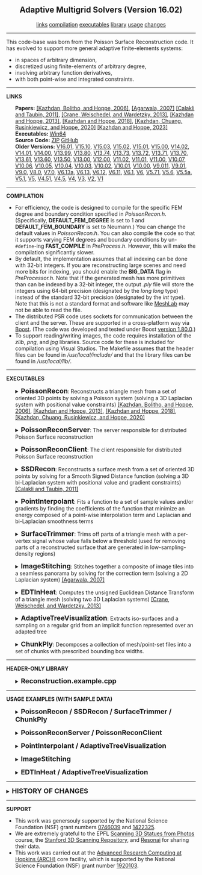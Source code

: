 <center><h2>Adaptive Multigrid Solvers (Version 16.02)</h2></center>
<center>
<a href="#LINKS">links</a>
<a href="#COMPILATION">compilation</a>
<a href="#EXECUTABLES">executables</a>
<a href="#LIBRARY">library</a>
<a href="#USAGE">usage</a>
<a href="#CHANGES">changes</a>
</center>
<hr>
This code-base was born from the Poisson Surface Reconstruction code. It has evolved to support more general adaptive finite-elements systems:
<UL>
<LI> in spaces of arbitrary dimension,
<LI> discretized using finite-elements of arbitrary degree,
<LI> involving arbitrary function derivatives,
<LI> with both point-wise and integrated constraints.
</UL>
<hr>
<a name="LINKS"><b>LINKS</b></a><br>
<ul>
<b>Papers:</b>
<a href="https://www.cs.jhu.edu/~misha/MyPapers/SGP06.pdf">[Kazhdan, Bolitho, and Hoppe, 2006]</a>,
<a href="https://www.agarwala.org/efficient_gdc/">[Agarwala, 2007]</A>
<a href="http://mesh.brown.edu/ssd/">[Calakli and Taubin, 2011]</a>,
<A HREF="https://www.cs.cmu.edu/~kmcrane/Projects/HeatMethod/">[Crane, Weischedel, and Wardetzky, 2013]</a>,
<a href="https://www.cs.jhu.edu/~misha/MyPapers/ToG13.pdf">[Kazhdan and Hoppe, 2013]</a>,
<a href="https://www.cs.jhu.edu/~misha/MyPapers/CGF18.pdf">[Kazhdan and Hoppe, 2018]</a>,
<a href="https://www.cs.jhu.edu/~misha/MyPapers/SGP20.pdf">[Kazhdan, Chuang, Rusinkiewicz, and Hoppe, 2020]</a>
<a href="https://www.cs.jhu.edu/~misha/MyPapers/CGF23.pdf">[Kazhdan and Hoppe, 2023]</a>
<br>
<b>Executables: </b>
<a href="https://www.cs.jhu.edu/~misha/Code/PoissonRecon/Version16.02/AdaptiveSolvers.x64.zip">Win64</a><br>
<b>Source Code:</b>
<a href="https://www.cs.jhu.edu/~misha/Code/PoissonRecon/Version16.02/AdaptiveSolvers.zip">ZIP</a> <a href="https://github.com/mkazhdan/PoissonRecon">GitHub</a><br>
<b>Older Versions:</b>
<a href="https://www.cs.jhu.edu/~misha/Code/PoissonRecon/Version16.01/">V16.01</a>,
<a href="https://www.cs.jhu.edu/~misha/Code/PoissonRecon/Version15.10/">V15.10</a>,
<a href="https://www.cs.jhu.edu/~misha/Code/PoissonRecon/Version15.03/">V15.03</a>,
<a href="https://www.cs.jhu.edu/~misha/Code/PoissonRecon/Version15.02/">V15.02</a>,
<a href="https://www.cs.jhu.edu/~misha/Code/PoissonRecon/Version15.01/">V15.01</a>,
<a href="https://www.cs.jhu.edu/~misha/Code/PoissonRecon/Version15.00/">V15.00</a>,
<a href="https://www.cs.jhu.edu/~misha/Code/PoissonRecon/Version14.02/">V14.02</a>,
<a href="https://www.cs.jhu.edu/~misha/Code/PoissonRecon/Version14.01/">V14.01</a>,
<a href="https://www.cs.jhu.edu/~misha/Code/PoissonRecon/Version14.00/">V14.00</a>,
<a href="https://www.cs.jhu.edu/~misha/Code/PoissonRecon/Version13.99/">V13.99</a>,
<a href="https://www.cs.jhu.edu/~misha/Code/PoissonRecon/Version13.80/">V13.80</a>,
<a href="https://www.cs.jhu.edu/~misha/Code/PoissonRecon/Version13.74/">V13.74</a>,
<a href="https://www.cs.jhu.edu/~misha/Code/PoissonRecon/Version13.73/">V13.73</a>,
<a href="https://www.cs.jhu.edu/~misha/Code/PoissonRecon/Version13.72/">V13.72</a>,
<a href="https://www.cs.jhu.edu/~misha/Code/PoissonRecon/Version13.71/">V13.71</a>,
<a href="https://www.cs.jhu.edu/~misha/Code/PoissonRecon/Version13.70/">V13.70</a>,
<a href="https://www.cs.jhu.edu/~misha/Code/PoissonRecon/Version13.61/">V13.61</a>,
<a href="https://www.cs.jhu.edu/~misha/Code/PoissonRecon/Version13.60/">V13.60</a>,
<a href="https://www.cs.jhu.edu/~misha/Code/PoissonRecon/Version13.50/">V13.50</a>,
<a href="https://www.cs.jhu.edu/~misha/Code/PoissonRecon/Version13.00/">V13.00</a>,
<a href="https://www.cs.jhu.edu/~misha/Code/PoissonRecon/Version12.00/">V12.00</a>,
<a href="https://www.cs.jhu.edu/~misha/Code/PoissonRecon/Version11.02/">V11.02</a>,
<a href="https://www.cs.jhu.edu/~misha/Code/PoissonRecon/Version11.01/">V11.01</a>,
<a href="https://www.cs.jhu.edu/~misha/Code/PoissonRecon/Version11.00/">V11.00</a>,
<a href="https://www.cs.jhu.edu/~misha/Code/PoissonRecon/Version10.07/">V10.07</a>,
<a href="https://www.cs.jhu.edu/~misha/Code/PoissonRecon/Version10.06/">V10.06</a>,
<a href="https://www.cs.jhu.edu/~misha/Code/PoissonRecon/Version10.05/">V10.05</a>,
<a href="https://www.cs.jhu.edu/~misha/Code/PoissonRecon/Version10.04/">V10.04</a>,
<a href="https://www.cs.jhu.edu/~misha/Code/PoissonRecon/Version10.03/">V10.03</a>,
<a href="https://www.cs.jhu.edu/~misha/Code/PoissonRecon/Version10.02/">V10.02</a>,
<a href="https://www.cs.jhu.edu/~misha/Code/PoissonRecon/Version10.01/">V10.01</a>,
<a href="https://www.cs.jhu.edu/~misha/Code/PoissonRecon/Version10.00/">V10.00</a>,
<a href="https://www.cs.jhu.edu/~misha/Code/PoissonRecon/Version9.011/">V9.011</a>,
<a href="https://www.cs.jhu.edu/~misha/Code/PoissonRecon/Version9.01/">V9.01</a>,
<a href="https://www.cs.jhu.edu/~misha/Code/PoissonRecon/Version9.0/">V9.0</a>,
<a href="https://www.cs.jhu.edu/~misha/Code/PoissonRecon/Version8.0/">V8.0</a>,
<a href="https://www.cs.jhu.edu/~misha/Code/PoissonRecon/Version7.0/">V7.0</a>,
<a href="https://www.cs.jhu.edu/~misha/Code/PoissonRecon/Version6.13a/">V6.13a</a>,
<a href="https://www.cs.jhu.edu/~misha/Code/PoissonRecon/Version6.13/">V6.13</a>,
<a href="https://www.cs.jhu.edu/~misha/Code/PoissonRecon/Version6.12/">V6.12</a>,
<a href="https://www.cs.jhu.edu/~misha/Code/PoissonRecon/Version6.11/">V6.11</a>,
<a href="https://www.cs.jhu.edu/~misha/Code/PoissonRecon/Version6.1/">V6.1</a>,
<a href="https://www.cs.jhu.edu/~misha/Code/PoissonRecon/Version6/">V6</a>,
<a href="https://www.cs.jhu.edu/~misha/Code/PoissonRecon/Version5.71/">V5.71</a>,
<a href="https://www.cs.jhu.edu/~misha/Code/PoissonRecon/Version5.6/">V5.6</a>,
<a href="https://www.cs.jhu.edu/~misha/Code/PoissonRecon/Version5.5a/">V5.5a</a>,
<a href="https://www.cs.jhu.edu/~misha/Code/PoissonRecon/Version5.1/">V5.1</a>,
<a href="https://www.cs.jhu.edu/~misha/Code/PoissonRecon/Version5/">V5</a>,
<a href="https://www.cs.jhu.edu/~misha/Code/PoissonRecon/Version4.51/">V4.51</a>,
<a href="https://www.cs.jhu.edu/~misha/Code/PoissonRecon/Version4.5/">V4.5</a>,
<a href="https://www.cs.jhu.edu/~misha/Code/PoissonRecon/Version4/">V4</a>,
<a href="https://www.cs.jhu.edu/~misha/Code/PoissonRecon/Version3/">V3</a>,
<a href="https://www.cs.jhu.edu/~misha/Code/PoissonRecon/Version2/">V2</a>,
<a href="https://www.cs.jhu.edu/~misha/Code/PoissonRecon/Version1/">V1</a>
</ul>

<hr>
<a name="COMPILATION"><b>COMPILATION</b></a><br>
<ul>
<LI> For efficiency, the code is designed to compile for the specific FEM degree and boundary condition specified in <I>PoissonRecon.h</I>. (Specifically, <B>DEFAULT_FEM_DEGREE</B> is set to 1 and <B>DEFAULT_FEM_BOUNDARY</B> is set to Neumann.) You can change the default values in <I>PoissonRecon.h</I>. You can also compile the code so that it supports varying FEM degrees and boundary conditions by un-<CODE>#define</CODE>-ing <B>FAST_COMPILE</B> in <I>PreProcess.h</I>. However, this will make the compilation significantly slower.
<LI> By default, the implementation assumes that all indexing can be done with 32-bit integers. If you are reconstructing large scenes and need more bits for indexing, you should enable the <B>BIG_DATA</B> flag in <I>PreProcessor.h</I>. Note that if the generated mesh has more primitives than can be indexed by a 32-bit integer, the output <i>.ply</i> file will store the integers using 64-bit precision (designated by the <i>long long</i> type) instead of the standard 32-bit precision (designated by the <i>int</i> type). Note that this is not a standard format and software like <A HREF="https://www.meshlab.net/">MeshLab</A> may not be able to read the file.
<LI> The distributed PSR code uses sockets for communication between the client and the server. These are supported in a cross-platform way via <A HREF="https://www.boost.org">Boost</A>. (The code was developed and tested under Boost <A HREF="https://www.boost.org/users/history/version_1_80_0.html">version 1.80.0</A>.)<br>
<LI> To support reading/writing images, the code requires installation of the <i>zlib</i>, <i>png</i>, and <i>jpg</i> libraries. Source code for these is included for compilation using Visual Studios. The Makefile assumes that the header files can be found in <i>/usr/local/include/</i> and that the library files can be found in <i>/usr/local/lib/</i>.
</UL>
</ul>
<hr>
<a name="EXECUTABLES"><b>EXECUTABLES</b></a><br>


<ul>
<dl>
<DETAILS>
<SUMMARY>
<font size="+1"><b>PoissonRecon</b></font>:
Reconstructs a triangle mesh from a set of oriented 3D points by solving a Poisson system (solving a 3D Laplacian system with positional value constraints) <a href="https://www.cs.jhu.edu/~misha/MyPapers/SGP06.pdf">[Kazhdan, Bolitho, and Hoppe, 2006]</a>,
<a href="https://www.cs.jhu.edu/~misha/MyPapers/ToG13.pdf">[Kazhdan and Hoppe, 2013]</a>,
<a href="https://www.cs.jhu.edu/~misha/MyPapers/CGF18.pdf">[Kazhdan and Hoppe, 2018]</a>,
<a href="https://www.cs.jhu.edu/~misha/MyPapers/SGP20.pdf">[Kazhdan, Chuang, Rusinkiewicz, and Hoppe, 2020]</a>
</SUMMARY>
<dt><b>--in</b> &lt;<i>input points</i>&gt;
</dt><dd> This string is the name of the file from which the point set will be read.<br>
If the file extension is <i>.ply</i>, the file should be in
<a href="https://www.cc.gatech.edu/projects/large_models/ply.html">PLY</a> format, giving the list of oriented
vertices with the x-, y-, and z-coordinates of the positions encoded by the properties <i>x</i>, <i>y</i>, and
<i>z</i> and the x-, y-, and z-coordinates of the normals encoded by the properties <i>nx</i>, <i>ny</i>, and
<i>nz</i> .<br>
If the file extension is <i>.bnpts</i>, the file should be a binary file, consisting of blocks of 6 32-bit
floats: x-, y-, and z-coordinates of the point's position, followed by the x-, y-, and z-coordinates
of the point's normal. (No information about the number of oriented point samples should be specified.)<br>
Otherwise, the file should be an ascii file with groups of 6,
white space delimited, numbers: x-, y-, and z-coordinates of the point's position, followed
by the x-, y- and z-coordinates of the point's normal. (No information about the number of oriented point samples should be specified.)<br> 
</dd>

<dt>[<b>--envelope</b> &lt;<i>constraint envelope</i>&gt;]
</dt><dd> This string is the name of the file from which the constraint envelope will be read.<br>
The file should be a water-tight triangle mesh in
<a href="https://www.cc.gatech.edu/projects/large_models/ply.html">PLY</a> format, oriented so that the normals are pointing
in the direction that should be outside of the reconstructed surface.<br>

</dd><dt>[<b>--out</b> &lt;<i>output triangle mesh</i>&gt;]
</dt><dd> This string is the name of the file to which the triangle mesh will be written. 
The file is written in <a href="https://www.cc.gatech.edu/projects/large_models/ply.html">PLY</a> format.

</dd><dt>[<b>--tree</b> &lt;<i>output octree and coefficients</i>&gt;]
</dt><dd> This string is the name of the file to which the the octree and solution coefficients are to be written.

</dd><dt>[<b>--grid</b> &lt;<i>output grid</i>&gt;]
</dt><dd> This string is the name of the file to which the sampled implicit function will be written.
The file is written out in binary, with the first 4 bytes corresponding to the (integer) sampling resolution, 2^<i>d</i>,
and the next 4 x 2^<i>d</i> x 2^<i>d</i> x ... bytes corresponding to the (single precision) floating point values
of the implicit function.

</dd><dt>[<b>--degree</b> &lt;<i>B-spline degree</i>&gt;]
</dt><dd> This integer specifies the degree of the B-spline that is to be used to define the finite elements system.
Larger degrees support higher order approximations, but come at the cost of denser system matrices (incurring a cost in both space and time).<br>
The default value for this parameter is 1.

</dd><dt>[<b>--bType</b> &lt;<i>boundary type</i>&gt;]
</dt><dd> This integer specifies the boundary type for the finite elements. Valid values are:
<ul>
<li> <b>1</b>: Free boundary constraints
</li><li> <b>2</b>: Dirichlet boundary constraints
</li><li> <b>3</b>: Neumann boundary constraints
</li></ul>
The default value for this parameter is 3 (Neumann).

</dd><dt>[<b>--depth</b> &lt;<i>reconstruction depth</i>&gt;]
</dt><dd> This integer is the maximum depth of the tree that will be used for surface reconstruction.
Running at depth <i>d</i> corresponds to solving on a grid whose resolution is no larger than
2^<i>d</i> x 2^<i>d</i> x ... Note that since the reconstructor adapts the octree to the
sampling density, the specified reconstruction depth is only an upper bound.<br>
The default value for this parameter is 8.

</dd><dt>[<b>--width</b> &lt;<i>finest cell width</i>&gt;]
</dt><dd> This floating point value specifies the target width of the finest level octree cells.<br>
This parameter is ignored if the <B>--depth</B> is also specified.

</dd><dt>[<b>--scale</b> &lt;<i>scale factor</i>&gt;]
</dt><dd> This floating point value specifies the ratio between the diameter of the cube used for reconstruction
and the diameter of the samples' bounding cube.<br>
The default value is 1.1.

</dd><dt>[<b>--samplesPerNode</b> &lt;<i>minimum number of samples</i>&gt;]
</dt><dd> This floating point value specifies the minimum number of sample points that should fall within an
octree node as the octree construction is adapted to sampling density. For noise-free samples, small values
in the range [1.0 - 5.0] can be used. For more noisy samples, larger values in the range [15.0 - 20.0] may
be needed to provide a smoother, noise-reduced, reconstruction.<br>
The default value is 1.5.

</dd><dt>[<b>--pointWeight</b> &lt;<i>interpolation weight</i>&gt;]
</dt><dd> This floating point value specifies the importance that interpolation of the point samples
is given in the formulation of the screened Poisson equation.<br>
The results of the original (unscreened) Poisson Reconstruction can be obtained by setting this value to 0.<br>
The default value for this parameter is twice the B-spline degree.

</dd><dt>[<b>--iters</b> &lt;<i>Gauss-Seidel iterations per level</i>&gt;]
</dt><dd> This integer value specifies the number of Gauss-Seidel relaxations to be performed at each level of the octree hierarchy.<br>
The default value for this parameter is 8.

</dd><dt>[<b>--density</b>]
</dt><dd> Enabling this flag tells the reconstructor to output the estimated depth values of the iso-surface vertices.

</dd><dt>[<b>--normals</b>]
</dt><dd> Enabling this flag tells the reconstructor to output vertex normals, computed from the gradients of the implicit function.

</dd><dt>[<b>--colors</b>]
</dt><dd> If the input points are in ASCII/binary format and contain color values, this flag lets the reconstruction code know that (1) each sample is represented by nine floating point values instead of the expected six, and that (2) color values should be output with the vertices of the reconstructed surface. (For input samples in the .ply format, the presence of color information, as well as any other additional per-sample data, is automatically determined from the file header.)

</dd><dt>[<b>--data</b> &lt;<i>pull factor</i>&gt;]
</dt><dd> If the input points have additional data (e.g. color) that is to be sampled at the output vertices, this floating point value specifies the relative importance
of finer data over lower data in performing the extrapolation.<BR>
The default value for this parameter is 32.

</dd><dt>[<b>--confidence</b> &lt;<i>normal confidence exponent</i>&gt;]
</dt><dd> This floating point value specifies the exponent to be applied to a point's confidence to adjust its weight. (A point's confidence is defined by the magnitude of its normal.)<BR>
The default value for this parameter is 0.

</dd><dt>[<b>--confidenceBias</b> &lt;<i>normal confidence bias exponent</i>&gt;]
</dt><dd> This floating point value specifies the exponent to be applied to a point's confidence to bias the resolution at which the sample contributes to the linear system. (Points with lower confidence are biased to contribute at coarser resolutions.)<BR>
The default value for this parameter is 0.

</dd><dt>[<b>--primalGrid</b>]
</dt><dd> Enabling this flag when outputing to a grid file has the reconstructor sample the implicit function at the corners of the grid, rather than the centers of the cells.

</dd><dt>[<b>--linearFit</b>]
</dt><dd> Enabling this flag has the reconstructor use linear interpolation to estimate the positions of iso-vertices.

</dd><dt>[<b>--polygonMesh</b>]
</dt><dd> Enabling this flag tells the reconstructor to output a polygon mesh (rather than triangulating the results of Marching Cubes).

</dd><dt>[<b>--tempDir</b> &lt;<i>temporary output directory</i>&gt;]
</dt><dd> This string is the name of the directory to which temporary files will be written.

</dd><dt>[<b>--threads</b> &lt;<i>number of processing threads</i>&gt;]
</dt><dd> This integer specifies the number of threads across which the algorithm should be parallelized.<br>
The default value for this parameter is equal to the numer of (virtual) processors on the executing  machine.

</dd><dt>[<b>--maxMemory</b> &lt;<i>maximum memory usage (in GB)</i>&gt;]
</dt><dd> If positive, this integer value specifies the peak memory utilization for running the reconstruction code (forcing the execution to terminate if the limit is exceeded).

</dd><dt>[<b>--performance</b>]
</dt><dd> Enabling this flag provides running time and peak memory usage at the end of the execution.

</dd><dt>[<b>--verbose</b>]
</dt><dd> Enabling this flag provides a more verbose description of the running times and memory usages of individual components of the surface reconstructor.

</dd>
</DETAILS>
</dl>
</ul>



<ul>
<dl>
<DETAILS>
<SUMMARY>
<font size="+1"><b>PoissonReconServer</b></font>:
The server responsible for distributed Poisson Surface reconstruction
<!--
<a href="https://www.cs.jhu.edu/~misha/MyPapers/SGP06.pdf">[Kazhdan, Bolitho, and Hoppe, 2006]</a>,
<a href="https://www.cs.jhu.edu/~misha/MyPapers/ToG13.pdf">[Kazhdan and Hoppe, 2013]</a>,
<a href="https://www.cs.jhu.edu/~misha/MyPapers/CGF18.pdf">[Kazhdan and Hoppe, 2018]</a>,
<a href="https://www.cs.jhu.edu/~misha/MyPapers/SGP20.pdf">[Kazhdan, Chuang, Rusinkiewicz, and Hoppe, 2020]</a>
-->
</SUMMARY>
<dt><b>--in</b> &lt;<i>input points</i>&gt;</dt>
<dd> This string is the name of the file from which the point set will be read.<br>
The file is assumed to be in <B>binary</B> <a href="https://www.cc.gatech.edu/projects/large_models/ply.html">PLY</a> format, giving the list of oriented
vertices with the x-, y-, and z-coordinates of the positions encoded by the properties <i>x</i>, <i>y</i>, and
<i>z</i> and the x-, y-, and z-coordinates of the normals encoded by the properties <i>nx</i>, <i>ny</i>, and
<i>nz</i>. (If additional properties, e.g. color, are provided per sample, these will be interpolated in the reconstruction.)<br>
</dd>

<dt><b>--tempDir</b> &lt;<i>networked temporary output directory</i>&gt;</dt>
<dd> This string is the name of the directory to which temporary files will be written.<br>
The specified (networked) path is assumed to accessible to the server and all clients.
</dd>

<dt><b>--out</b> &lt;<i>output polygon mesh</i>&gt;</dt>
<dd> This string is the name of the file to which the polygon mesh will be written.<BR>
The file is written in <a href="https://www.cc.gatech.edu/projects/large_models/ply.html">PLY</a> format.
</dd>

<dt><b>--count</b> &lt;<i>client count</i>&gt;</dt>
<dd> This integer values specifies the number of clients that will be connecting to the server to peform the partitioning.
</dd>

<dt>[<b>--port</b> &lt;<i>listening port</i>&gt;]</dt>
<dd> This optional integer specifies the port at which the server should listen for client requests.<BR>
If no port is specified, the server will ask the system to provide one.<BR>
Regardless of verbosity value, the server will print out the address and port to the command line.
</dd>

<dt>[<b>--depth</b> &lt;<i>reconstruction depth</i>&gt;=8]
</dt><dd> This integer is the maximum depth of the tree that will be used for surface reconstruction.
Running at depth <i>d</i> corresponds to solving on a grid whose resolution is no larger than
2^<i>d</i> x 2^<i>d</i> x ... Note that since the reconstructor adapts the octree to the
sampling density, the specified reconstruction depth is only an upper bound.<br>
</dd>

<dt>[<b>--pDepth</b> &lt;<i>partition/server depth</i>&gt;=5]
</dt><dd> This integer is the depth of the tree at which the server performs the reconstruction and is also the depth at which the partitioning of the points happens. Running at a partition/server depth <i>d</i> corresponds to having the server solve over a grid whose resolution is 2^<i>d</i> x 2^<i>d</i> x ... and partitions the point set into 2^<i>d</i> slabs.<BR>
</dd>

<dt>[<b>--width</b> &lt;<i>finest cell width</i>&gt;]
</dt><dd> This floating point value specifies the target width of the finest level octree cells.<br>
This parameter is ignored if the <B>--depth</B> flag is also specified.
</dd>

<dt>[<b>--degree</b> &lt;<i>B-spline degree</i>&gt;=1]
</dt><dd> This integer specifies the degree of the B-spline that is to be used to define the finite elements system.
Larger degrees support higher order approximations, but come at the cost of denser system matrices (incurring a cost in both space and time).<br>
This option is only available if the code is compiled without the <B>FAST_COMPILE</B> flag <code>#define</code>-ed.
</dd>

<dt>[<b>--bType</b> &lt;<i>boundary type</i>&gt;=3]
</dt><dd> This integer specifies the boundary type for the finite elements. Valid values are:
<ul>
<li> <b>1</b>: Free boundary constraints
</li><li> <b>2</b>: Dirichlet boundary constraints
</li><li> <b>3</b>: Neumann boundary constraints
</li></ul>
This option is only available if the code is compiled without the <B>FAST_COMPILE</B> flag <code>#define</code>-ed.
</dd>

<dt>[<b>--scale</b> &lt;<i>scale factor</i>&gt;=1.1]
</dt><dd> This floating point value specifies the ratio between the diameter of the cube used for reconstruction
and the diameter of the samples' bounding cube.<br>
</dd>

<dt>[<b>--samplesPerNode</b> &lt;<i>minimum number of samples</i>&gt;=1.5]
</dt><dd> This floating point value specifies the minimum number of sample points that should fall within an
octree node as the octree construction is adapted to sampling density. For noise-free samples, small values
in the range [1.0 - 5.0] can be used. For more noisy samples, larger values in the range [15.0 - 20.0] may
be needed to provide a smoother, noise-reduced, reconstruction.<br>
</dd>

<dt>[<b>--pointWeight</b> &lt;<i>interpolation weight</i>&gt;=2*&lt;<i>B-spline degree</i>&gt;]
</dt><dd> This floating point value specifies the importance that interpolation of the point samples
is given in the formulation of the screened Poisson equation.<br>
The results of the original (unscreened) Poisson Reconstruction can be obtained by setting this value to 0.<br>
</dd>

<dt>[<b>--iters</b> &lt;<i>Gauss-Seidel iterations per level</i>&gt;=8]
</dt><dd> This integer value specifies the number of Gauss-Seidel relaxations to be performed at each level of the octree hierarchy.<br>
</dd>

<dt>[<b>--density</b>]
</dt><dd> Enabling this flag tells the reconstructor to output the estimated depth values of the iso-surface vertices.
</dd>

<dt>[<b>--data</b> &lt;<i>pull factor</i>&gt;=32]
</dt><dd> If the input points have additional data (e.g. color) that is to be sampled at the output vertices, this floating point value specifies the relative importance
of finer data over lower data in performing the extrapolation.<BR>
</dd>

<dt>[<b>--confidence</b> &lt;<i>normal confidence exponent</i>&gt;=0]
</dt><dd> This floating point value specifies the exponent to be applied to a point's confidence to adjust its weight. (A point's confidence is defined by the magnitude of its normal.)<BR>
</dd>

<dt>[<b>--confidenceBias</b> &lt;<i>normal confidence bias exponent</i>&gt;=0]
</dt><dd> This floating point value specifies the exponent to be applied to a point's confidence to bias the resolution at which the sample contributes to the linear system. (Points with lower confidence are biased to contribute at coarser resolutions.)<BR>
</dd>

<dt>[<b>--verbose</b> &lt;<i>verbosity</i>&gt;=0]
</dt><dd> This integer value specifies the level of verbosity of output provided by the client and server, with "0" corresponding to no output and "4" giving the most.<BR>
</dd>

<dt>[<b>--linearFit</b>]
</dt><dd> Enabling this flag has the reconstructor use linear interpolation to estimate the positions of iso-vertices.
</dd>

<dt>[<b>--threads</b> &lt;<i>number of processing threads</i>&gt;={number of (virtual) processors on the executing machine}]
</dt><dd> This integer specifies the number of threads across which the algorithm should be parallelized.
</dd>

<dt>[<b>--maxMemory</b> &lt;<i>maximum memory usage (in GB)</i>&gt;]
</dt><dd> If positive, this integer value specifies the peak memory utilization for running the reconstruction code (forcing the execution to terminate if the limit is exceeded).<BR>
The default value for this parameter is 0.
</dd>

</dd><dt>[<b>--performance</b>]
</dt><dd> Enabling this flag provides running time and peak memory usage at the end of the execution.
</dd>

</dd><dt>[<b>--noFuse</b>]
</dt><dd> Enabling this flag keeps the server from fusing shared vertices across slabs. (The reconstructions from the different clients will still be merged into a single .ply file.)
</dd>

</DETAILS>
</dl>
</ul>

<ul>
<dl>
<DETAILS>
<SUMMARY>
<font size="+1"><b>PoissonReconClient</b></font>:
The client responsible for distributed Poisson Surface reconstruction
<!--
<a href="https://www.cs.jhu.edu/~misha/MyPapers/SGP06.pdf">[Kazhdan, Bolitho, and Hoppe, 2006]</a>,
<a href="https://www.cs.jhu.edu/~misha/MyPapers/ToG13.pdf">[Kazhdan and Hoppe, 2013]</a>,
<a href="https://www.cs.jhu.edu/~misha/MyPapers/CGF18.pdf">[Kazhdan and Hoppe, 2018]</a>,
<a href="https://www.cs.jhu.edu/~misha/MyPapers/SGP20.pdf">[Kazhdan, Chuang, Rusinkiewicz, and Hoppe, 2020]</a>
-->
</SUMMARY>
<dt><b>--port</b> &lt;<i>server port</i>&gt;</dt>
<dd> This integer specifies the port at which to connect to the server.
</dd>

<dt>[<b>--address</b> &lt;<i>server address</i>&gt;="127.0.0.1"]</dt>
<dd> This optional string specifies the IPv4 address of the server.<br>
</dd>

<dt>[<b>--multi</b> &lt;<i>sub-client multiplicity</i>&gt;=1]</dt>
<dd> This optional integer specifies the number of sub-clients the client should be running serially.
</dd>

<dt>[<b>--threads</b> &lt;<i>number of processing threads</i>&gt;={number of (virtual) processors on the executing machine}]
</dt><dd> This integer specifies the number of threads across which the algorithm should be parallelized.<br>
The default value for this parameter is equal to the numer of (virtual) processors on the executing  machine.
</dd>

<dt>[<b>--maxMemory</b> &lt;<i>maximum memory usage (in GB)</i>&gt;=0]
</dt><dd> If positive, this integer value specifies the peak memory utilization for running the reconstruction code (forcing the execution to terminate if the limit is exceeded).
</dd>

</dd><dt>[<b>--pause</b>]
</dt><dd> Enabling this flag has the client wait for the user to enter [ENTER] before closing the process. (Useful if the client is opened in a temporary window, you are running the client with verbose output, and want to see the output.)
</dd>

</DETAILS>
</dl>
</ul>




<ul>
<dl>
<DETAILS>
<SUMMARY>
<font size="+1"><b>SSDRecon</b></font>:
Reconstructs a surface mesh from a set of oriented 3D points by solving for a Smooth Signed Distance function (solving a 3D bi-Laplacian system with positional value and gradient constraints) <a href="http://mesh.brown.edu/ssd/">[Calakli and Taubin, 2011]</a>
</SUMMARY>
<dt><b>--in</b> &lt;<i>input points</i>&gt;
</dt><dd> This string is the name of the file from which the point set will be read.<br>
If the file extension is <i>.ply</i>, the file should be in
<a href="https://www.cc.gatech.edu/projects/large_models/ply.html">PLY</a> format, giving the list of oriented
vertices with the x-, y-, and z-coordinates of the positions encoded by the properties <i>x</i>, <i>y</i>, and
<i>z</i> and the x-, y-, and z-coordinates of the normals encoded by the properties <i>nx</i>, <i>ny</i>, and
<i>nz</i> .<br>
If the file extension is <i>.bnpts</i>, the file should be a binary file, consisting of blocks of 6 32-bit
floats: x-, y-, and z-coordinates of the point's position, followed by the x-, y-, and z-coordinates
of the point's normal. (No information about the number of oriented point samples should be specified.)<br>
Otherwise, the file should be an ascii file with groups of 6,
white space delimited, numbers: x-, y-, and z-coordinates of the point's position, followed
by the x-, y- and z-coordinates of the point's normal. (No information about the number of oriented point samples should be specified.)<br> 

</dd><dt>[<b>--out</b> &lt;<i>output triangle mesh</i>&gt;]
</dt><dd> This string is the name of the file to which the triangle mesh will be written. 
The file is written in <a href="https://www.cc.gatech.edu/projects/large_models/ply.html">PLY</a> format.

</dd><dt>[<b>--tree</b> &lt;<i>output octree and coefficients</i>&gt;]
</dt><dd> This string is the name of the file to which the the octree and solution coefficients are to be written.

</dd><dt>[<b>--grid</b> &lt;<i>output grid</i>&gt;]
</dt><dd> This string is the name of the file to which the sampled implicit function will be written.
The file is wrtten out in binary, with the first 4 bytes corresponding to the (integer) sampling resolution, 2^<i>d</i>,
and the next 4 x 2^<i>d</i> x 2^<i>d</i> x ... bytes corresponding to the (single precision) floating point values
of the implicit function.

</dd><dt>[<b>--degree</b> &lt;<i>B-spline degree</i>&gt;]
</dt><dd> This integer specifies the degree of the B-spline that is to be used to define the finite elements system.
Larger degrees support higher order approximations, but come at the cost of denser system matrices (incurring a cost in both space and time).<br>
The default value for this parameter is 2.

</dd><dt>[<b>--depth</b> &lt;<i>reconstruction depth</i>&gt;]
</dt><dd> This integer is the maximum depth of the tree that will be used for surface reconstruction.
Running at depth <i>d</i> corresponds to solving on a grid whose resolution is no larger than
2^<i>d</i> x 2^<i>d</i> x ... Note that since the reconstructor adapts the octree to the
sampling density, the specified reconstruction depth is only an upper bound.<br>
The default value for this parameter is 8.

</dd><dt>[<b>--width</b> &lt;<i>finest cell width</i>&gt;]
</dt><dd> This floating point value specifies the target width of the finest level octree cells.<br>
This parameter is ignored if the <B>--depth</B> flag is also specified.

</dd><dt>[<b>--scale</b> &lt;<i>scale factor</i>&gt;]
</dt><dd> This floating point value specifies the ratio between the diameter of the cube used for reconstruction
and the diameter of the samples' bounding cube.<br>
The default value is 1.1.

</dd><dt>[<b>--samplesPerNode</b> &lt;<i>minimum number of samples</i>&gt;]
</dt><dd> This floating point value specifies the minimum number of sample points that should fall within an
octree node as the octree construction is adapted to sampling density. For noise-free samples, small values
in the range [1.0 - 5.0] can be used. For more noisy samples, larger values in the range [15.0 - 20.0] may
be needed to provide a smoother, noise-reduced, reconstruction.<br>
The default value is 1.0.

</dd><dt>[<b>--valueWeight</b> &lt;<i>zero-crossing interpolation weight</i>&gt;]
</dt><dd> This floating point value specifies the importance that interpolation of the point samples
is given in the formulation of the screened Smoothed Signed Distance Reconstruction.<br>
The default value for this parameter is 1.

</dd><dt>[<b>--gradientWeight</b> &lt;<i>normal interpolation weight</i>&gt;]
</dt><dd> This floating point value specifies the importance that interpolation of the points' normals
is given in the formulation of the screened Smoothed Signed Distance Reconstruction.<br>
The default value for this parameter is 1.

</dd><dt>[<b>--biLapWeight</b> &lt;<i>bi-Laplacian weight weight</i>&gt;]
</dt><dd> This floating point value specifies the importance that the bi-Laplacian regularization
is given in the formulation of the screened Smoothed Signed Distance Reconstruction.<br>
The default value for this parameter is 1.

</dd><dt>[<b>--iters</b> &lt;<i>GS iters</i>&gt;]
</dt><dd> This integer value specifies the number of Gauss-Seidel relaxations to be performed at each level of the hiearchy.<br>
The default value for this parameter is 8.

</dd><dt>[<b>--density</b>]
</dt><dd> Enabling this flag tells the reconstructor to output the estimated depth values of the iso-surface vertices.

</dd><dt>[<b>--normals</b>]
</dt><dd> Enabling this flag tells the reconstructor to output vertex normals, computed from the gradients of the implicit function.

</dd><dt>[<b>--colors</b>]
</dt><dd> If the input points are in ASCII/binary format and contain color values, this flag lets the reconstruction code know that (1) each sample is represented by nine floating point values instead of the expected six, and that (2) color values should be output with the vertices of the reconstructed surface. (For input samples in the .ply format, the presence of color information, as well as any other additional per-sample data, is automatically determined from the file header.)

</dd><dt>[<b>--data</b> &lt;<i>pull factor</i>&gt;]
</dt><dd> If the input points have additional data (e.g. color) that is to be sampled at the output vertices, this floating point value specifies the relative importance
of finer data over lower data in performing the extrapolation.<BR>
The default value for this parameter is 32.

</dd><dt>[<b>--confidence</b> &lt;<i>normal confidence exponent</i>&gt;]
</dt><dd> This floating point value specifies the exponent to be applied to a point's confidence to adjust its weight. (A point's confidence is defined by the magnitude of its normal.)<BR>
The default value for this parameter is 0.

</dd><dt>[<b>--confidenceBias</b> &lt;<i>normal confidence bias exponent</i>&gt;]
</dt><dd> This floating point value specifies the exponent to be applied to a point's confidence to bias the resolution at which the sample contributes to the linear system. (Points with lower confidence are biased to contribute at coarser resolutions.)<BR>
The default value for this parameter is 0.

</dd><dt>[<b>--primalGrid</b>]
</dt><dd> Enabling this flag when outputing to a grid file has the reconstructor sample the implicit function at the corners of the grid, rather than the centers of the cells.

</dd><dt>[<b>--nonLinearFit</b>]
</dt><dd> Enabling this flag has the reconstructor use quadratic interpolation to estimate the positions of iso-vertices.

</dd><dt>[<b>--polygonMesh</b>]
</dt><dd> Enabling this flag tells the reconstructor to output a polygon mesh (rather than triangulating the results of Marching Cubes).

</dd><dt>[<b>--tempDir</b> &lt;<i>temporary output directory</i>&gt;]
</dt><dd> This string is the name of the directory to which temporary files will be written.

</dd><dt>[<b>--threads</b> &lt;<i>number of processing threads</i>&gt;]
</dt><dd> This integer specifies the number of threads across which the algorithm should be parallelized.<br>
The default value for this parameter is equal to the numer of (virtual) processors on the executing  machine.

</dd><dt>[<b>--maxMemory</b> &lt;<i>maximum memory usage (in GB)</i>&gt;]
</dt><dd> If positive, this integer value specifies the peak memory utilization for running the reconstruction code (forcing the execution to terminate if the limit is exceeded).

</dd><dt>[<b>--performance</b>]
</dt><dd> Enabling this flag provides running time and peak memory usage at the end of the execution.

</dd><dt>[<b>--verbose</b>]
</dt><dd> Enabling this flag provides a more verbose description of the running times and memory usages of
individual components of the surface reconstructor.

</dd>
</DETAILS>
</dl>
</ul>


<ul>
<dl>
<DETAILS>
<SUMMARY>
<font size="+1"><b>PointInterpolant</b></font>:
Fits a function to a set of sample values and/or gradients by finding the coefficients of the function that minimize an energy composed of a point-wise interpolation term and Laplacian and bi-Laplacian smoothness terms
</SUMMARY>

<dt><b>--inValues</b> &lt;<i>input sample positions and values</i>&gt;</dt>
<dd> This string is the name of the file from which the positions and values will be read.<br>
The file should be an ascii file with groups of <I>Dim</I>+1, white space delimited, numbers: the coordinates of the point's position,
followed by the value at that point.<br>
No information about the number of samples should be specified.</dd>

<dt><b>--inGradients</b> &lt;<i>input sample positions and gradients</i>&gt;</dt>
<dd> This string is the name of the file from which the positions and gradients will be read.<br>
The file should be an ascii file with groups of 2*<I>Dim</I>, white space delimited, numbers: the coordinates of the point's position,
followed by the gradient at that point).<br>
No information about the number of samples should be specified.</dd>

<dt>[<b>--dim</b> &lt;<i>dimension of the samples</i>&gt;]</dt>
<dd> This integerl value is the dimension of the samples.<BR>
The default value is 2.<br></dd>

<dt>[<b>--tree</b> &lt;<i>output octree and coefficients</i>&gt;]</dt>
<dd> This string is the name of the file to which the the octree and function coefficients are to be written.</dd>

<dt>[<b>--grid</b> &lt;<i>output grid</i>&gt;]</dt>
<dd> This string is the name of the file to which the sampled implicit function will be written.
The file is wrtten out in binary, with the first 4 bytes corresponding to the (integer) sampling resolution, 2^<i>d</i>,
and the next 4 x 2^<i>d</i> x 2^<i>d</i> x ... bytes corresponding to the (single precision) floating point values
of the implicit function.</dd>

<dt>[<b>--degree</b> &lt;<i>B-spline degree</i>&gt;]</dt>
<dd> This integer specifies the degree of the B-spline that is to be used to define the finite elements system.
Larger degrees support higher order approximations, but come at the cost of denser system matrices (incurring a cost in both space and time).<br>
The default value for this parameter is 2.</dt>

<dt>[<b>--bType</b> &lt;<i>boundary type</i>&gt;]</dt>
<dd> This integer specifies the boundary type for the finite elements. Valid values are:
<ul>
<li> <b>1</b>: Free boundary constraints</li>
<li> <b>2</b>: Dirichlet boundary constraints</li>
<li> <b>3</b>: Neumann boundary constraints</li>
</ul>
The default value for this parameter is 1 (free).

<dt>[<b>--depth</b> &lt;<i>reconstruction depth</i>&gt;]</dt>
<dd> This integer is the maximum depth of the tree that will be used for surface reconstruction.
Running at depth <i>d</i> corresponds to solving on a grid whose resolution is no larger than
2^<i>d</i> x 2^<i>d</i> x ... Note that since the reconstructor adapts the octree to the
sampling density, the specified reconstruction depth is only an upper bound.<br>
The default value for this parameter is 8.</dd>

<dt>[<b>--width</b> &lt;<i>finest cell width</i>&gt;]</dt>
<dd> This floating point value specifies the target width of the finest level octree cells.<br>
This parameter is ignored if the <B>--depth</B> is also specified.</dd>

<dt>[<b>--scale</b> &lt;<i>scale factor</i>&gt;]</dt>
<dd> This floating point value specifies the ratio between the diameter of the cube used for reconstruction
and the diameter of the samples' bounding cube.<br>
The default value is 1.1.</dd>

<dt>[<b>--valueWeight</b> &lt;<i>value interpolation weight</i>&gt;]</dt>
<dd> This floating point value specifies the importance that interpolation of the samples' values
is given in the fitting of the function.<br>
The default value for this parameter is 1000.</dd>

<dt>[<b>--gradientWeight</b> &lt;<i>gradient interpolation weight</i>&gt;]</dt>
<dd> This floating point value specifies the importance that interpolation of the samples' gradients
is given in the fitting of the function.<br>
The default value for this parameter is 1.<BR>
This value is ignored unless gradient interpolation is specified.</dd>

<dt>[<b>--lapWeight</b> &lt;<i>Laplacian weight</i>&gt;]</dt>
<dd> This floating point value specifies the importance that Laplacian regularization
is given in the fitting of the function.<br>
The default value for this parameter is 0.</dd>

<dt>[<b>--biLapWeight</b> &lt;<i>bi-Laplacian weight</i>&gt;]</dt>
<dd> This floating point value specifies the importance that bi-Laplacian regularization
is given in the fitting of the function.<br>
The default value for this parameter is 1.</dd>

<dt>[<b>--iters</b> &lt;<i>GS iters</i>&gt;]</dt>
<dd> This integer value specifies the number of Gauss-Seidel relaxations to be performed at each level of the hiearchy.<br>
The default value for this parameter is 8.</dd>

<dt>[<b>--performance</b>]</dt>
<dd> Enabling this flag provides running time and peak memory usage at the end of the execution.</dd>

<dt>[<b>--verbose</b>]</dt>
<dd> Enabling this flag provides a more verbose description of the running times and memory usages of
individual components of the surface reconstructor.</dd>

</DETAILS>
</dl>
</ul>


<ul>
<dl>
<DETAILS>
<SUMMARY>
<font size="+1"><b>SurfaceTrimmer</b></font>:
Trims off parts of a triangle mesh with a per-vertex signal whose value falls below a threshold (used for removing parts of a reconstructed surface that are generated in low-sampling-density regions)
</SUMMARY>
<dt><b>--in</b> &lt;<i>input triangle mesh</i>&gt;
</dt><dd> This string is the name of the file from which the triangle mesh will be read. 
The file is read in <a href="https://www.cc.gatech.edu/projects/large_models/ply.html">PLY</a> format and it is assumed that the vertices have a <i>value</i> field which stores the signal's value. (When run with <b>--density</b> flag, the reconstructor will output this field with the mesh vertices.)

</dd><dt><b>--trim</b> &lt;<i>trimming value</i>&gt;
</dt><dd> This floating point values specifies the value for mesh trimming. The subset of the mesh with signal value less than the trim value is discarded.

</dd><dt>[<b>--out</b> &lt;<i>output triangle mesh</i>&gt;]
</dt><dd> This string is the name of the file to which the triangle mesh will be written. 
The file is written in <a href="https://www.cc.gatech.edu/projects/large_models/ply.html">PLY</a> format.

</dd><dt>[<b>--smooth</b> &lt;<i>smoothing iterations</i>&gt;]
</dt><dd> This integer values the number of umbrella smoothing operations to perform on the signal before trimming.<br>
The default value is 5.

</dd><dt>[<b>--aRatio</b> &lt;<i>island area ratio</i>&gt;]
</dt><dd> This floating point value specifies the area ratio that defines a disconnected component as an "island". Connected components whose area, relative to the total area of the mesh, are smaller than this value will be merged into the output surface to close small holes.<br>
The default value 0.001.

</dd><dt>[<b>--polygonMesh</b>]
</dt><dd> Enabling this flag tells the trimmer to output a polygon mesh (rather than triangulating the trimming results).

</dd><dt>[<b>--removeIslands</b>]
</dt><dd> Enabling this flag tells the trimmer to discard small disconnected components of surface.

</dd><dt>[<b>--verbose</b>]
</dt><dd> Enabling this flag provides a more verbose description of the running times and memory usages of individual components of the surface reconstructor.

</dd>
</DETAILS>
</dl>
</ul>


<ul>
<dl>
<DETAILS>
<SUMMARY>
<font size="+1"><b>ImageStitching</b></font>:
Stitches together a composite of image tiles into a seamless panorama by solving for the correction term (solving a 2D Laplacian system) <a href="https://www.agarwala.org/efficient_gdc/">[Agarwala, 2007]</A>
</SUMMARY>
<dt><b>--in</b> &lt;<i>input composite image</i>&gt; &lt;<i>input label image</i>&gt;
</dt><dd> This pair of strings give the name of the composite image file and the associated label file.<BR>
All pixels in the composite that come from the same source should be assigned the same color in the label file.<BR>
PNG and JPG files are supported (though only PNG should be used for the label file as it is lossless).

</dd><dt>[<b>--out</b> &lt;<i>output image</i>&gt;]
</dt><dd> This string is the name of the file to which the stitched image will be written.<BR>
PNG and JPG files are supported.

</dd><dt>[<b>--degree</b> &lt;<i>B-spline degree</i>&gt;]
</dt><dd> This integer specifies the degree of the B-spline that is to be used to define the finite elements system.
Larger degrees support higher order approximations, but come at the cost of denser system matrices (incurring a cost in both space and time).<br>
The default value for this parameter is 1.<BR>

</dd><dt>[<b>--wScl</b> &lt;<i>successive under-relaxation scale</i>&gt;]
</dt><dd> This floating point value specifies the scale for the adapted successive under-relaxation used to remove ringing.<br>
The default value 0.125.

</dd><dt>[<b>--wExp</b> &lt;<i>successive under-relaxation exponent</i>&gt;]
</dt><dd> This floating point value specifies the exponent for the adapted successive under-relaxation used to remove ringing.<br>
The default value 6.

</dd><dt>[<b>--iters</b> &lt;<i>GS iters</i>&gt;]
</dt><dd> This integer value specifies the number of Gauss-Seidel relaxations to be performed at each level of the hiearchy.<br>
The default value for this parameter is 8.

</dd><dt>[<b>--threads</b> &lt;<i>number of processing threads</i>&gt;]
</dt><dd> This integer specifies the number of threads across which the algorithm should be parallelized.<br>
The default value for this parameter is equal to the numer of (virtual) processors on the executing  machine.

</dd><dt>[<b>--maxMemory</b> &lt;<i>maximum memory usage (in GB)</i>&gt;]
</dt><dd> If positive, this integer value specifies the peak memory utilization for running the code (forcing the execution to terminate if the limit is exceeded).

</dd><dt>[<b>--performance</b>]
</dt><dd> Enabling this flag provides running time and peak memory usage at the end of the execution.

</dd><dt>[<b>--verbose</b>]
</dt><dd> Enabling this flag provides a more verbose description of the running times and memory usages of
individual components of the image stitcher.

</dd>
</DETAILS>
</dl>
</ul>


<ul>
<dl>
<DETAILS>
<SUMMARY>
<font size="+1"><b>EDTInHeat</b></font>:
Computes the unsigned Euclidean Distance Transform of a triangle mesh (solving two 3D Laplacian systems) <A HREF="https://www.cs.cmu.edu/~kmcrane/Projects/HeatMethod/">[Crane, Weischedel, and Wardetzky, 2013]</A>
</SUMMARY>
<dt><b>--in</b> &lt;<i>input mesh</i>&gt;
</dt><dd> This string is the name of the file from which the triangle mesh will be read. 
The file is assumed to be in <a href="https://www.cc.gatech.edu/projects/large_models/ply.html">PLY</a> format.

</dd><dt>[<b>--out</b> &lt;<i>output octree and coefficients</i>&gt;]
</dt><dd> This string is the name of the file to which the the octree and solution coefficients are to be written.

</dd><dt>[<b>--degree</b> &lt;<i>B-spline degree</i>&gt;]
</dt><dd> This integer specifies the degree of the B-spline that is to be used to define the finite elements system.
Larger degrees support higher order approximations, but come at the cost of denser system matrices (incurring a cost in both space and time).<br>
The default value for this parameter is 1.

</dd><dt>[<b>--depth</b> &lt;<i>edt depth</i>&gt;]
</dt><dd> This integer is the maximum depth of the tree that will be used for computing the Euclidean Distance Transform.
Running at depth <i>d</i> corresponds to solving on a grid whose resolution is no larger than
2^<i>d</i> x 2^<i>d</i> x ...<br>
The default value for this parameter is 8.

</dd><dt>[<b>--scale</b> &lt;<i>scale factor</i>&gt;]
</dt><dd> This floating point value specifies the ratio between the diameter of the cube used for computing the EDT
and the diameter of the mesh's bounding cube.<br>
The default value is 2.

</dd><dt>[<b>--diffusion</b> &lt;<i>diffusion time</i>&gt;]
</dt><dd> This floating point value specifies the time-scale for the initial heat diffusion.<BR>
The default value is 0.0005.

</dd><dt>[<b>--valueWeight</b> &lt;<i>zero-crossing interpolation weight</i>&gt;]
</dt><dd> This floating point value specifies the importance that the EDT evaluate to zero at points on the input mesh is given.<br>
The default value for this parameter is 0.01.

</dd><dt>[<b>--wScl</b> &lt;<i>successive under-relaxation scale</i>&gt;]
</dt><dd> This floating point value specifies the scale for the adapted successive under-relaxation used to remove ringing.<br>
The default value 0.125.

</dd><dt>[<b>--wExp</b> &lt;<i>successive under-relaxation exponent</i>&gt;]
</dt><dd> This floating point value specifies the exponent for the adapted successive under-relaxation used to remove ringing.<br>
The default value 6.

</dd><dt>[<b>--iters</b> &lt;<i>GS iters</i>&gt;]
</dt><dd> This integer value specifies the number of Gauss-Seidel relaxations to be performed at each level of the hiearchy.<br>
The default value for this parameter is 8.

</dd><dt>[<b>--threads</b> &lt;<i>number of processing threads</i>&gt;]
</dt><dd> This integer specifies the number of threads across which the algorithm should be parallelized.<br>
The default value for this parameter is equal to the numer of (virtual) processors on the executing  machine.

</dd><dt>[<b>--maxMemory</b> &lt;<i>maximum memory usage (in GB)</i>&gt;]
</dt><dd> If positive, this integer value specifies the peak memory utilization for running the code (forcing the execution to terminate if the limit is exceeded).

</dd><dt>[<b>--performance</b>]
</dt><dd> Enabling this flag provides running time and peak memory usage at the end of the execution.

</dd><dt>[<b>--verbose</b>]
</dt><dd> Enabling this flag provides a more verbose description of the running times and memory usages of individual components of the EDT computation.

</dd>
</DETAILS>
</dl>
</ul>


<ul>
<dl>
<DETAILS>
<SUMMARY>
<font size="+1"><b>AdaptiveTreeVisualization</b></font>:
Extracts iso-surfaces and a sampling on a regular grid from an implicit function represented over an adapted tree
</SUMMARY>
<dt><b>--in</b> &lt;<i>input tree and coefficients</i>&gt;
</dt><dd> This string is the name of the file from which the tree and implicit functions coefficients are to be read.</dd>

<dt>[<b>--samples</b> &lt;<i>input sample positions</i>&gt;]</dt>
<dd> This string is the name of the file from which sampling positions are to be read.<BR>
The file should be an ascii file with groups of <I>Dim</I> white space delimited, numbers giving the coordinates of the sampling  points' position.<br>
No information about the number of samples should be specified.</dd>
</dd>

<dt>[<b>--grid</b> &lt;<i>output value grid</i>&gt;]
</dt><dd> This string is the name of the file to which the sampling of the implicit along a regular grid will be written.<BR>
The file is written out in binary, with the first 4 bytes corresponding to the (integer) sampling resolution, <i>R</i>,
and the next 4 x <I>R</I>^<i>D</i> bytes corresponding to the (single precision) floating point values of the implicit function. (Here, <i>D</I> is the dimension.)

</dd><dt>[<b>--primalGrid</b>]
</dt><dd> Enabling this flag when outputing a grid file samples the implicit function at the corners of the grid, rather than the centers of the cells.


</dd><dt>[<b>--mesh</b> &lt;<i>output triangle mesh</i>&gt;]
</dt><dd> This string is the name of the file to which the triangle mesh will be written. 
The file is written in <a href="https://www.cc.gatech.edu/projects/large_models/ply.html">PLY</a> format.<BR>
This is only supported for dimension 3.

</dd><dt>[<b>--iso</b> &lt;<i>iso-value for mesh extraction</i>&gt;]
</dt><dd> This floating point value specifies the iso-value at which the implicit surface is to be extracted.<br>
The default value is 0.

</dd><dt>[<b>--nonLinearFit</b>]
</dt><dd> Enabling this flag has the reconstructor use quadratic interpolation to estimate the positions of iso-vertices.

</dd><dt>[<b>--polygonMesh</b>]
</dt><dd> Enabling this flag tells the reconstructor to output a polygon mesh (rather than triangulating the results of Marching Cubes).

</dd><dt>[<b>--flip</b>]
</dt><dd> Enabling this flag flips the orientations of the output triangles.

</dd><dt>[<b>--threads</b> &lt;<i>number of processing threads</i>&gt;]
</dt><dd> This integer specifies the number of threads across which the algorithm should be parallelized.<br>
The default value for this parameter is equal to the numer of (virtual) processors on the executing  machine.

</dd><dt>[<b>--verbose</b>]
</dt><dd> Enabling this flag provides a more verbose description of the running times and memory usages of
individual components of the visualizer.

</dd>
</DETAILS>
</dl>
</ul>

<ul>
<dl>
<DETAILS>
<SUMMARY>
<font size="+1"><b>ChunkPly</b></font>:
Decomposes a collection of mesh/point-set files into a set of chunks with prescribed bounding box widths.
</SUMMARY>
<dt><b>--in</b> &lt;<i>input geometry file count, geometry file #1, geometry file #2, ...</i>&gt;
</dt><dd> These white-space separated strings give the number of geometry files (containing representing either a point cloud in 3D or a mesh) and the names of the individual files.

</dd><dt>[<b>--out</b> &lt;<i>output ply file name/header</i>&gt;]
</dt><dd> This string is the name of the file/header to which the chunks should be written. If the width of the chunk is <I>W</I>, the file containing the geometry inside the cube [<I>W</I>&middot;<i>i</I>,<i>W</i>&middot;(<i>i+1</i>)</I>]&times;[<I>W</I>&middot;<i>j</I>,<i>W</i>&middot;(<i>j+1</i>)</I>]&times;[<I>W</I>&middot;<i>k</I>,<i>W</i>&middot;(<i>k+1</i>)</I>]</I> will be named <I>&lt;output header&gt;.i.j.k.ply</i>.

</dd><dt>[<b>--width &lt;<i>chunk width</i>&gt;</b>]
</dt><dd> This floating point value specifies the width of the cubes used for chunking.<BR>
The default value for this parameter is <i>-1</i>, indicating that the input should be written to a single ouput. (In this case the value of the <i>--out</i> parameter is the name of the single file to which the output is written.

</dd><dt>[<b>--radius &lt;<i>padding radius</i>&gt;</b>]
</dt><dd> This floating point value specifies the size of the padding region used, as a fraction of the total width of the cube.<BR>
The default value for this parameter is <i>0</i>, indicating that no padding should be used.

</dd><dt>[<b>--noNormals</b>]
</dt><dd> Enabling this flag lets the chunking code know that, in the case that the input is a point cloud in raw ASCII/binary format, the points do not have normals associated with them..

</dd><dt>[<b>--colors</b>]
</dt><dd> Enabling this flag lets the chunking code know that, in the case that the input is a point cloud in raw ASCII/binary format, the points have color associatd with them.

</dd><dt>[<b>--values</b>]
</dt><dd> Enabling this flag lets the chunking code know that, in the case that the input is a point cloud in raw ASCII/binary format, the points have scalar values associated with them.

</dd><dt>[<b>--verbose</b>]
</dt><dd> Enabling this flag provides a more verbose description of the running times and memory usages of
individual components of the visualizer.

</dd>
</DETAILS>
</dl>
</ul>

<hr>
<a name="LIBRARY"><b>HEADER-ONLY LIBRARY</b></a><br>
<UL>
<DL>
<DETAILS>
<SUMMARY>
<font size="+1"><b>Reconstruction.example.cpp</b></font>
</SUMMARY>
In addition to executables, the reconstruction code can be interfaced into through the functionality implemented in <CODE>Reconstructors.h</CODE>.
Using the functionality requires requires choosing a finite element type, <CODE>FEMSig</CODE> and defining one input stream and two output streams.
<UL>
<LI>The template parameter <CODE>FEMSig</CODE> describes the finite element type, which is a composite of the degree of the finite element and the boundary conditions it satisfies. Given an integer valued <CODE>Degree</CODE> and boundary type <CODE>BType</CODE> (one of <CODE>BOUNDARY_FREE</CODE>, <CODE>BOUNDARY_DIRICHLET</CODE>, and <CODE>BOUNDARY_NEUMANN</CODE> defined in <CODE>BSplineData.h</CODE>), the signature is defined by setting:
<PRE>
<CODE>static const unsigned int FEMSig = FEMDegreeAndBType&lt; Degree , BoundaryType &gt;::Signature;</CODE>
</PRE>
</UL>
The three streams are defined by overriding virtual stream classes. In the descriptions below, the template parameter <CODE>Real</CODE> is the floating point type used to represent data (typically <code>float</code>) and <CODE>Dim</CODE> is the integer dimension of the space (fixed at <CODE>Dim</CODE>=3). The namespace <CODE>Reconstructor</CODE> is omitted for brevity.
<UL>
<LI><B>Input sample stream</B>: This class derives from the <CODE>InputSampleStream&lt; Real , Dim &gt;</CODE> class.
The base class has two pure virtual methods that need to be over-ridden:
<UL>
<LI><CODE>void reset( void )</CODE>:<BR>
This method resets the stream to the start (necessary because the reconstruction code performs two passes over the input samples).
<LI><CODE>bool base_read( Point&lt; Real , Dim &gt; &#38;p , Point&lt; Real , Dim &gt; &#38;n )</CODE>:<BR>
This method tries to read the next pair of positions/normals from the stream, returning <code>true</code> if the read was successful and <code>false</code> if the read failed (i.e. the end of the stream was reached). The class <code>Point&lt; Real , Dim &gt;</code> represents a point in <code>Dim</code>-dimensional space, can be accessed like an array (i.e. overloads the bracked operator) and supports algebraic manipulation like addition and scalar multiplication.
</UL>
<LI><B>Output polygon stream</B>: This class derives from the <CODE>OutputPolygonStream</CODE> class.
The base class has one pure virtual method that needs to be over-ridden:
<UL>
<LI><CODE>void base_write( const std::vector&lt; node_index_type &gt; &#38;polygon )</CODE>:<BR>
This method writes the information for the next polygon into the stream, with the polygon represented as a <code>std::vector</code> of integral indices. (The type <code>node_index_type</code> is an <code>unsigned int</code> if the <CODE>BIG_DATA</CODE> macro is not defined an <code>unsigned long long</code> if it is.)
</UL>
<LI><B>Output vertex stream</B>: This class derives from the <CODE>OutputVertexStream&lt; Real , Dim &gt;</CODE> class.
The base class has one pure virtual method that needs to be over-ridden:
<UL>
<LI><CODE>void base_write( Point&lt; Real , Dim &gt; p , Point&lt; Real , Dim &gt; g , Real w )</CODE>:<BR>
This method writes the information for the next vertx into the stream. The data includes the position of the vertex, <CODE>p</CODE>, as well as the gradient, <code>g</code>, and density weight, <code>w</code> if the extraction code is asked to compute those.
</UL>
</UL>
The reconstructed surface is then computed in two steps:
<UL>
<LI><CODE>Poisson::Implicit&lt; Real , Dim , FEMSig &gt;::Implicit( InputSampleStream&lt; Real , Dim &gt; &#38;sStream , SolutionParameters&lt; Real &gt; sParams )</CODE>:<BR>
This constructor creates a Poisson reconstruction object from an input sample stream (<code>sStream</code>) and a description of the reconstruction parameters (<code>sParams</code>) desribing the depth, number of samples per node, etc. (<code>Reconstructors.h</code>, line 229). This object derives from <CODE>Implicit&lt; Real , Dim , FEMSig &gt;</CODE>.
<LI><CODE>void Implicit&lt; Real , Dim , FEMSig &gt::extractLevelSet( OutputVertexStream&lt; Real , Dim &gt; &#38;vStream , &#38;pStream , LevelSetExtractionParameters meParams )</CODE>:<BR>
This member function takes references to the output vertex and polygon streams (<code>vStream</code> and <code>pStream</code>) and parameters for level-set extraction (<code>meParams</code>) and computes the extracted triangle/polygon mesh, writing its vertices and faces into the corresponding output streams as they are generated (<code>Reconstructors.h</code>, line 98).
</UL>
<B>Code walk-through</B>:<br>
<UL>
These steps can be found in the <code>Reconstruction.example.cpp</code> code.
<UL>
<LI>The finite-elements signature is created in line 254.
<LI>An input sample stream generating a specified number of random points on the surface of the sphere is defined in lines 78-115 and constructed in line 301.
<LI>An output polygon stream that pushes the polygon to an <code>std::vector</code> of <code>std::vector&lt; int &gt;</code>s is defined in lines 164-179 and constructed in line 311.
<LI>An output vertex stream that pushes just the position information to an <code>std::vector</code> of <code>Real</code>s is desfined in lines 182-192 and constructed in line 312.
<LI>The reconstructor is constructed in line 304.
<LI>The level-set extraction is performed on line 315.
</UL>
Note that a similar approach can be used to perform the <A HREF="http://mesh.brown.edu/ssd/">Smoothed Signed Distance</A> reconstruction (line 302). The approach also supports reconstruction of meshes with auxiliary information like color (lines 263-295), with the only constraint that the auxiliary data type supports the computation affine combinations (e.g. the <CODE>RGBColor</CODE> type defined in lines 60-75).
</UL>
</DL>
</UL>

<hr>
<a name="USAGE"><b>USAGE EXAMPLES (WITH SAMPLE DATA)</b></a><br>

<ul>
<dl>
<DETAILS>
<SUMMARY>
<font size="+1"><b>PoissonRecon / SSDRecon / SurfaceTrimmer / ChunkPly</b></font>
</SUMMARY>
For testing purposes, four point sets are provided:
<ol>

<li> <a href="https://www.cs.jhu.edu/~misha/Code/PoissonRecon/horse.npts"><b>Horse</b></a>:
A set of 100,000 oriented point samples (represented in ASCII format) was obtained by sampling a virtual horse model with a sampling density proportional to curvature, giving a set of non-uniformly distributed points.<br>
The surface of the model can be reconstructed by calling the either Poisson surface reconstructor:
<blockquote><code>% PoissonRecon --in horse.npts --out horse.ply --depth 10</code></blockquote>
or the SSD surface reconstructor
<blockquote><code>% SSDRecon --in horse.npts --out horse.ply --depth 10</code></blockquote>
</li>

<li> <a href="https://www.cs.jhu.edu/~misha/Code/PoissonRecon/bunny.points.ply"><b>Bunny</b></a>:
A set of 362,271 oriented point samples (represented in PLY format) was obtained by merging the data from the original Stanford Bunny
<a href="ftp://graphics.stanford.edu/pub/3Dscanrep/bunny.tar.gz">range scans</a>. The orientation of the sample points was estimated
using the connectivity information within individual range scans.<br>
The original (unscreened) Poisson reconstruction can be obtained by setting the point interpolation weight to zero:
<blockquote><code>% PoissonRecon --in bunny.points.ply --out bunny.ply --depth 10 --pointWeight 0</code></blockquote>
By default, the Poisson surface reconstructor uses degree-2 B-splines. A more efficient reconstruction can be obtained using degree-1 B-splines:
<blockquote><code>% PoissonRecon --in bunny.points.ply --out bunny.ply --depth 10 --pointWeight 0 --degree 1</code></blockquote>
(The SSD reconstructor requires B-splines of degree at least 2 since second derivatives are required to formulate the bi-Laplacian energy.)
</li>

<li> <a href="https://www.cs.jhu.edu/~misha/Code/PoissonRecon/eagle.points.ply"><b>Eagle</b></a>:
A set of 796,825 oriented point samples with color (represented in PLY format) was obtained in the EPFL <a href="https://lgg.epfl.ch/statues.php">Scanning 3D Statues from Photos</a> course.<br>
A reconstruction of the eagle can be obtained by calling:
<blockquote><code>% PoissonRecon --in eagle.points.ply --out eagle.pr.ply --depth 10</code></blockquote>
(with the RGBA color properties automatically detected from the .ply header).<BR>
A reconstruction of the eagle that does not close up the holes can be obtained by first calling:
<blockquote><code>% SSDRecon --in eagle.points.ply --out eagle.ssd.ply --depth 10 --density</code></blockquote>
using the <b>--density</b> flag to indicate that density estimates should be output with the vertices of the mesh, and then calling:
<blockquote><code>% SurfaceTrimmer --in eagle.ssd.ply --out eagle.ssd.trimmed.ply --trim 7</code></blockquote>
to remove all subsets of the surface where the sampling density corresponds to a depth smaller than 7.<BR>
This reconstruction can be chunked into cubes of size 4&times;4&times;4 by calling:
<blockquote><code>% ChunkPly --in 1 eagle.ssd.trimmed.ply --out eagle.ssd.trimmed.chnks --width 4</code></blockquote>
which partitions the reconstruction into 11 pieces.

<li> <a href="https://www.cs.jhu.edu/~misha/Code/PoissonRecon/torso.zip"><b>Torso</b></a>:
A set of 3,488,432 (torso.points.ply) and an envelope (torso.envelope.ply).<br>
A reconstruction of the torso that constrains the reconstruction to be contained within the envelope can be obtained by calling:
<blockquote><code>% PoissonRecon --in torso.points.ply --envelope torso.envelope.ply --out torso.pr.ply --depth 10</code></blockquote>
using the <b>--envelope</b> flag to specify the water-tight mesh constraining the reconstruction.<BR>
</li>

</ol>

</DETAILS>
</dl>
</ul>


<ul>
<dl>
<DETAILS>
<SUMMARY>
<font size="+1"><b>PoissonReconServer / PoissonReconClient</b></font>
</SUMMARY>
For testing purposes, two point sets are provided:
<ol>

<li> <a href="https://www.cs.jhu.edu/~misha/Code/PoissonRecon/eagle.points.ply"><b>Eagle</b></a>:
A set of 796,825 oriented point samples with color was obtained in the EPFL <a href="https://lgg.epfl.ch/statues.php">Scanning 3D Statues from Photos</a> course.<br>
Assuming the point-set is placed in the <b>networked</b> file <code>&lt;in dir&gt;</CODE> and that a <b>networked</b> temporary folder <code>&lt;temp dir&gt;</code> exists, a distributed reconstruction of the eagle over 4 clients at depth 10, outputting the reconstruction to <code>eagle.ply</code> (relative to the directory from the server is run), can be obtained by calling:
<blockquote><code>% PoissonReconServer --count 4 --depth 10 --in &lt;in dir&gt;/eagle.points.ply --tempDir &lt;temp dir&gt;/temp --out eagle.ply </code></blockquote>
(with the RGBA color properties automatically detected from the .ply header).<BR>
This will initiate the server which will output the address and port for the clients to connect to:
<blockquote><code>Server Address: &lt;IPv4 address&gt;:&lt;port&gt;</code></blockquote>
The four clients can then be executed by connecting them to the server:
<blockquote><code>% PoissonReconClient --port &lt;port&gt; --address &lt;IPv4 address&gt;</code></blockquote>
<blockquote><code>% PoissonReconClient --port &lt;port&gt; --address &lt;IPv4 address&gt;</code></blockquote>
<blockquote><code>% PoissonReconClient --port &lt;port&gt; --address &lt;IPv4 address&gt;</code></blockquote>
<blockquote><code>% PoissonReconClient --port &lt;port&gt; --address &lt;IPv4 address&gt;</code></blockquote>
Alternatively, the four clients can be executed serially:
<blockquote><code>% PoissonReconClient --port &lt;port&gt; --address &lt;IPv4 address&gt; --multi 4</code></blockquote>

<li> <a href="https://www.cs.jhu.edu/~misha/Code/PoissonRecon/SafraSquare.points.ply"><b>Safra Square</b></a>:
For testing purposes, the <A HREF="10163.points.ply">Safra-Square</A> point set, containing 2,364,268,059 oriented point samples with color, has been generously provided by <A HREF="https://www.resonai.com/">Resonai</A>.
</li>

</ol>

</DETAILS>
</dl>
</ul>

<ul>
<dl>
<DETAILS>
<SUMMARY>
<font size="+1"><b>PointInterpolant / AdaptiveTreeVisualization</b></font>
</SUMMARY>
For testing purposes, a pair of point-sets is provided:
<ol>

<li> <a href="https://www.cs.jhu.edu/~misha/Code/PoissonRecon/quadratic.2D.fitting.samples"><b>fitting samples</b></a>:
A set of 1000 random 2D samples from within the square [-1,1,]x[-1,1] along with the evaluation of the quadratic <i>f(x,y)=x*x+y*y</i> at each sample point (represented in ASCII format).
<LI> <a href="https://www.cs.jhu.edu/~misha/Code/PoissonRecon/quadratic.2D.evaluation.samples"><b>evaluation samples</b></a>:
A set of 4 2D positions at which the fit function is to be evaluated (represented in ASCII format).
</ol>

The function fitting the input samples can be by calling the point interpolant:
<blockquote><code>% PointInterpolant --inValues quadratic.2D.fitting.samples --tree quadratic.2D.tree --dim 2</code></blockquote>
Then, the reconstructed function can be evaluated at the evaluation samples by calling the adaptive tree visualization:
<blockquote><code>% AdaptiveTreeVisualization --in quadratic.2D.tree --samples quadratic.2D.evaluation.samples</code></blockquote>
This will output the evaluation positions and values:
<blockquote><CODE>0 0 1.33836e-05</CODE></blockquote>
<blockquote><CODE>0.5 0 0.25001</CODE></blockquote>
<blockquote><CODE>0.5 0.5 0.500006</CODE></blockquote>
<blockquote><CODE>2 2 nan</CODE></blockquote>
Note that because the (last) evaluation position (2,2) is outside the bounding box of the fitting samples, the function cannot be evaluated at this point and a value of "nan" is output.
</DETAILS>
</dl>
</ul>

<ul>
<dl>
<DETAILS>
<SUMMARY>
<font size="+1"><b>ImageStitching</b></font>
</SUMMARY>
For testing purposes, two panoramas are provided: <a href="https://www.cs.jhu.edu/~misha/Code/PoissonRecon/Jaffa.zip"><b>Jaffa</b></a> (23794 x 9492 pixels) and <a href="https://www.cs.jhu.edu/~misha/Code/PoissonRecon/OldRag.zip"><b>OldRag</b></a> (87722 x 12501 pixels).

A seamless panorama can be obtained by running:
<blockquote><code>% ImageSitching --in pixels.png labels.png --out out.png</code></blockquote>

</DETAILS>
</dl>
</ul>


<ul>
<dl>
<DETAILS>
<SUMMARY>
<font size="+1"><b>EDTInHeat / AdaptiveTreeVisualization</b></font>
</SUMMARY>
The Euclidean Distance Tranform of the reconstructed horse can be obtained by running:
<blockquote><code>% EDTInHeat --in horse.ply --out horse.edt --depth 9</code></blockquote>
Then, the visualization code can be used to extract iso-surfaces from the implicit function.<BR>
To obtain a visualization near the input surface, use an iso-value close to zero:
<blockquote><code>% AdaptiveTreeVisualization.exe --in horse.edt --mesh horse_0.01_.ply --iso 0.01 --flip</code></blockquote>
(By default, the surface is aligned so that the outward facing normal aligns with the negative gradient. Hence, specifying the <CODE>--flip</CODE> flag is used to re-orient the surface.)<BR>
To obtain a visualization closer to the boundary of the bounding box, use an iso-value close to zero:
<blockquote><code>% AdaptiveTreeVisualization.exe --in horse.edt --mesh horse_0.25_.ply --iso 0.25 --flip</code></blockquote>
(Since the default <CODE>--scale</CODE> is 2, a value of 0.25 should still give a surface that is contained within the bounding box.)<BR>
To obtain a sampling of the implicit function over a regular grid:
<blockquote><code>% AdaptiveTreeVisualization.exe --in horse.edt --grid horse.grid</code></blockquote>

</DETAILS>
</dl>
</ul>


<hr>
<DETAILS>
<SUMMARY>
<A NAME="CHANGES"><font size="+1"><b><B>HISTORY OF CHANGES</B></b></font></A>
</SUMMARY>
<a href="https://www.cs.jhu.edu/~misha/Code/PoissonRecon/Version3/">Version 3</a>:
<ol>
<li> The implementation of the <b>--samplesPerNode</b> parameter has been modified so that a value of "1" more closely corresponds to a distribution with one sample per leaf node.
</li><li> The code has been modified to support compilation under MSVC 2010 and the associated solution and project files are now provided. (Due to a bug in the Visual Studios compiler, this required modifying the implementation of some of the bit-shifting operators.)
</li></ol>
<a href="https://www.cs.jhu.edu/~misha/Code/PoissonRecon/Version4/">Version 4</a>:
<ol>
<li> The code supports screened reconstruction, with interpolation weight specified through the <b>--pointWeight</b> parameter.
</li><li> The code has been implemented to support parallel processing, with the number of threads used for parallelization specified by the <b>--threads</b> parameter.
</li><li> The input point set can now also be in <a href="https://www.cc.gatech.edu/projects/large_models/ply.html">PLY</a> format, and the file-type is determined by the extension, so that the <b>--binary</b> flag is now obsolete.
</li><li> At depths coarser than the one specified by the value <b>--minDepth</b> the octree is no longer adaptive but rather complete, simplifying the prolongation operator.
</li></ol>
<a href="https://www.cs.jhu.edu/~misha/Code/PoissonRecon/Version4.5/">Version 4.5</a>:
<ol>
<li> The algorithmic complexity of the solver was reduced from log-linear to linear.
</li></ol>
<a href="https://www.cs.jhu.edu/~misha/Code/PoissonRecon/Version4.5/">Version 4.51</a>:
<ol>
<li> Smart pointers were added to ensure that memory accesses were in bounds.
</li></ol>
<a href="https://www.cs.jhu.edu/~misha/Code/PoissonRecon/Version5/">Version 5</a>:
<ol>
<li> The <b>--density</b> flag was added to the reconstructor to output the estimated depth of the iso-vertices.
</li><li> The <i>SurfaceTrimmer</i> executable was added to support trimming off the subset of the reconstructed surface that are far away from the input samples, thereby allowing for the generation of non-water-tight surface.
</li></ol>

<a href="https://www.cs.jhu.edu/~misha/Code/PoissonRecon/Version5.1/">Version 5.1</a>:
<ol>
<li> Minor bug-fix to address incorrect neighborhood estimation in the octree finalization.
</li></ol>

<a href="https://www.cs.jhu.edu/~misha/Code/PoissonRecon/Version5.5a/">Version 5.5a</a>:
<ol>
<li> Modified to support depths greater than 14. (Should work up to 18 or 19 now.)
</li><li> Improved speed and memory performance by removing the construction of integral and value tables.
</li><li> Fixed a bug in Version 5.5 that used memory and took more time without doing anything useful.
</li></ol>

<a href="https://www.cs.jhu.edu/~misha/Code/PoissonRecon/Version5.6/">Version 5.6</a>:
<ol>
<li> Added the <b>--normalWeight</b> flag to support setting a point's interpolation weight in proportion to the magnitude of its normal.
</li></ol>

<a href="https://www.cs.jhu.edu/~misha/Code/PoissonRecon/Version5.7/">Version 5.7</a>:
<ol>
<li> Modified the setting of the constraints, replacing the map/reduce implementation with OpenMP atomics to reduce memory usage.
</li><li> Fixed bugs that caused numerical overflow when processing large point clouds on multi-core machines.
</li><li> Improved efficiency of the iso-surface extraction phse.
</li></ol>

<a href="https://www.cs.jhu.edu/~misha/Code/PoissonRecon/Version5.71/">Version 5.71</a>:
<ol>
<li> Added the function <i>GetSolutionValue</i> to support the evaluation of the implicit function at a specific point.
</li></ol>

<a href="https://www.cs.jhu.edu/~misha/Code/PoissonRecon/Version6/">Version 6</a>:
<ol>
<li> Modified the solver to use Gauss-Seidel relaxation instead of conjugate-gradients at finer resolution.
</li><li> Re-ordered the implementation of the solver so that only a windowed subset of the matrix is in memory at any time, thereby reducing the memory usage during the solver phase.
</li><li> Separated the storage of the data associated with the octree nodes from the topology.
</li></ol>

<a href="https://www.cs.jhu.edu/~misha/Code/PoissonRecon/Version6.1/">Version 6.1</a>:
<ol>
<li> Re-ordered the implementation of the iso-surface extraction so that only a windowed subset of the octree is in memory at any time, thereby reducing the memory usage during the extracted phase.
</li></ol>

<a href="https://www.cs.jhu.edu/~misha/Code/PoissonRecon/Version6.11/">Version 6.11</a>:
<ol>
<li> Fixed a bug that created a crash in the evaluation phase when <b>--pointWeight</b> is set zero.
</li></ol>

<a href="https://www.cs.jhu.edu/~misha/Code/PoissonRecon/Version6.12/">Version 6.12</a>:
<ol>
<li> Removed the OpenMP <i>firstprivate</i> directive as it seemed to cause trouble under Linux compilations.
</li></ol>

<a href="https://www.cs.jhu.edu/~misha/Code/PoissonRecon/Version6.13/">Version 6.13</a>:
<ol>
<li> Added a <b>MemoryPointStream</b> class in <i>PointStream.inl</i> to support in-memory point clouds.
</li><li> Modified the signature of <u>Octree::SetTree</u> in <i>MultiGridOctreeData.h</i> to take in a pointer to an object of type <b>PointStream</b> rather than a file-name.
</li></ol>

<a href="https://www.cs.jhu.edu/~misha/Code/PoissonRecon/Version6.13a/">Version 6.13a</a>:
<ol>
<li> Modified the signature of <u>Octree::SetIsoSurface</u> to rerun a <i>void</i>. [<a href="https://www.danielgm.net/cc/">cloudcompare</a>]
</li><li> Added a definition of <u>SetIsoVertexValue</u> supporting double precision vertices. [<a href="https://www.danielgm.net/cc/">cloudcompare</a>]
</li><li> Removed <i>Time.[h/cpp]</i> from the repository. [<a href="https://www.danielgm.net/cc/">cloudcompare</a>/<a href="https://asmaloney.com/">asmaloney</a>]
</li><li> Fixed assignment bug in <u>Octree::SetSliceIsoVertices</u>. [<a href="https://asmaloney.com/">asmaloney</a>]
</li><li> Fixed initialization bug in <u>SortedTreeNodes::SliceTableData</u> and <u>SortedTreeNodes::XSliceTableData</u>. [<a href="https://asmaloney.com/">asmaloney</a>]
</li><li> Included <i>stdlib.h</i> in <i>Geometry.h</i>. [<a href="https://asmaloney.com/">asmaloney</a>]
</li><li> Fixed default value bug in declaration of <u>Octree::SetTree</u>. [<a href="https://asmaloney.com/">asmaloney</a>]
</li></ol>

<a href="https://www.cs.jhu.edu/~misha/Code/PoissonRecon/Version7.0/">Version 7.0</a>:
<ol>
<li> Added functionality to support color extrapolation if present in the input.
</li><li> Modified a bug with the way in which sample contributions were scaled.
</li></ol>

<a href="https://www.cs.jhu.edu/~misha/Code/PoissonRecon/Version8.0/">Version 8.0</a>:
<ol>
<li> Added support for different degree B-splines.
(Note that as the B-spline degree is a template parameter, only degree 1 through 4 are supported.
If higher order degrees are desired, additional template parameters can be easily added in the body of the <u>Execute</u> function inside of <i>PoissonRecon.cpp</i>.
Similarly, to reduce compilation times, support for specific degrees can be removed.)
</li><li> Added the <b>--primalGrid</b> flag to support to extraction of a grid using primal sampling.
</li><li> Changed the implementation of the grid sampling so that computation is now linear, rather than log-linear, in the number of samples.
</li></ol>

<a href="https://www.cs.jhu.edu/~misha/Code/PoissonRecon/Version9.0/">Version 9.0</a>:
<ol>
<li> Added support for free boundary conditions.
</li><li> Extended the solver to support more general linear systems. This makes it possible to use the same framework to implement the <a href="http://mesh.brown.edu/ssd/">Smoothed Signed Distance Reconstruction</a> of Calakli and Taubin (2011).
</li><li> Modified the implementation of density estimation and input representation. This tends to define a slightly larger system. On its own, this results in slightly increased running-time/footprint for full-res reconstructions, but provides a substantially faster implementation when the output complexity is smaller than the input.
</li></ol>

<a href="https://www.cs.jhu.edu/~misha/Code/PoissonRecon/Version9.01/">Version 9.01</a>:
<ol>
<li> Reverted the density estimation to behave as in Version 8.0.
</li></ol>

<a href="https://www.cs.jhu.edu/~misha/Code/PoissonRecon/Version9.01/">Version 9.011</a>:
<ol>
<li> Added a parameter for specifying the temporary directory.
</li></ol>

<a href="https://www.cs.jhu.edu/~misha/Code/PoissonRecon/Version10.00/">Version 10.00</a>:
<ol>
<li> The code has been reworked to support arbitrary dimensions, finite elements of arbitrary degree, generally SPD systems in the evaluated/integrated values and derivatives of the functions, etc.</LI>
<LI> For the reconstruction code, added the <B>--width</B> flag which allows the system to compute the depth of the octree given a target depth for the finest resolution nodes.</LI>
<LI> For the reconstruction code, fixed a bug in the handling of the confidence encoded in the lengths of the normals. In addition, added the flags <B>--confidence</B> and <B>--confidenceBias</B> which allow the user more control of how confidence is used to affect the contribution of a sample.</LI>
</ol>

<a href="https://www.cs.jhu.edu/~misha/Code/PoissonRecon/Version10.01/">Version 10.01</a>:
<ol>
<li> Modified the reconstruction code to facilitate interpolation of other input-sample quantities, in addition to color.</LI>
</ol>

<a href="https://www.cs.jhu.edu/~misha/Code/PoissonRecon/Version10.02/">Version 10.02</a>:
<ol>
<li> Set the default value for <b>--degree</B> in PoissonRecon to 1 and change the definitiion of <I>DATA_DEGREE</I> to 0 for sharper color interpolation.</LI>
</ol>

<a href="https://www.cs.jhu.edu/~misha/Code/PoissonRecon/Version10.03/">Version 10.03</a>:
<ol>
<li> Cleaned up memory leaks and fixed a bug causing ImageStitching and EDTInHeat to SEGFAULT on Linux.
</ol>

<a href="https://www.cs.jhu.edu/~misha/Code/PoissonRecon/Version10.04/">Version 10.04</a>:
<ol>
<li> Replaced the ply I/O code with an object-oriented implementation.
<LI> Updated the code to support compilation under gcc version 4.8.
</ol>

<a href="https://www.cs.jhu.edu/~misha/Code/PoissonRecon/Version10.05/">Version 10.05</a>:
<ol>
<LI> Added cleaner support for warning and error handling.
<LI> Minor bug fixes.
<LI> Added a <B>--inCore</B> flag that enables keeping the pointset in memory instead of streaming it in from disk.
</ol>

<a href="https://www.cs.jhu.edu/~misha/Code/PoissonRecon/Version10.06/">Version 10.06</a>:
<ol>
<LI> Improved performance.
<LI> Modified <CODE>PoissonRecon</CODE> and <CODE>SSDRecon</CODE> to support processing of 2D point sets.
<LI> Modified the 2D implementations of <CODE>PoissonRecon</CODE>, <CODE>SSDRecon</CODE>, and <CODE>AdaptiveTreeVisualization</CODE> to support ouput to <CODE>.jpg</CODE> and <CODE>.png</CODE> image files.
</ol>

<a href="https://www.cs.jhu.edu/~misha/Code/PoissonRecon/Version10.07/">Version 10.07</a>:
<ol>
<LI> Removed a bug that would cause memory access errors when some slices were empty.
</ol>

<a href="https://www.cs.jhu.edu/~misha/Code/PoissonRecon/Version11.00/">Version 11.00</a>:
<ol>
<LI> Added support for processing point-sets so large that 32-bit indices for octrees are not sufficient. (Enabled by defining the preprocessor variable <B>BIG_DATA</B> in the file <I>PreProcessor.h</I>.
<LI> Added C++11 parallelism for compilers that do not support OpenMP.
<LI> Added the code for <I>ChunkPly</I> which breaks up large meshes and/or point-sets into chunks.
</ol>

<a href="https://www.cs.jhu.edu/~misha/Code/PoissonRecon/Version11.01/">Version 11.01</a>:
<ol>
<LI> Fixed bug with <I>_mktemp</I> that caused the code to crash on Windows machine with more than 26 cores.
</ol>

<a href="https://www.cs.jhu.edu/~misha/Code/PoissonRecon/Version11.02/">Version 11.02</a>:
<ol>
<LI> Added error handling for numerical imprecision issues arrising when too many samples fall into a leaf node.
</ol>

<a href="https://www.cs.jhu.edu/~misha/Code/PoissonRecon/Version12.00/">Version 12.00</a>:
<ol>
<LI> Added functionality enabling <I>AdaptiveTreeVisualization</I> to output the values of a function at prescribed sample positions.
<LI> Added the implementation of <I>PointInterpolant</I> that fits a function to a discrete set of sample values.
</ol>

<a href="https://www.cs.jhu.edu/~misha/Code/PoissonRecon/Version13.00/">Version 13.00</a>:
<ol>
<LI> Enabled passing in a constraint envelope to <I>PoissonRecon</I>, allowing one to define a region that is known to be outside the surface.
<LI> Updated <I>ChunkPLY</I> to support processing of input points in either ASCII or binary format.
</ol>

<a href="https://www.cs.jhu.edu/~misha/Code/PoissonRecon/Version13.50/">Version 13.50</a>:
<ol>
<LI> Enabled support for automatically detecting attirbutes of input point cloud (in addition to positions and normals) when provided in .ply format.
</ol>

<a href="https://www.cs.jhu.edu/~misha/Code/PoissonRecon/Version13.60/">Version 13.60</a>:
<ol>
<LI> Modified the implementation of <I>PointInterpolant</I> to support separately prescribing value and gradient constraints.
</ol>

<a href="https://www.cs.jhu.edu/~misha/Code/PoissonRecon/Version13.61/">Version 13.61</a>:
<ol>
<LI> Bug fix addressing the problem that the memory for a <CODE>DynamicFactory</CODE> object is dynamically allocated and not only known at construction time.
</ol>

<a href="https://www.cs.jhu.edu/~misha/Code/PoissonRecon/Version13.70/">Version 13.70</a>:
<ol>
<LI> Using the updated <A HREF="https://www.cc.gatech.edu/~turk/ply.tar.gz">PLY libraray</A> with the less restrictive BSD license.
</ol>

<a href="https://www.cs.jhu.edu/~misha/Code/PoissonRecon/Version13.71/">Version 13.71</a>:
<ol>
<LI> Fixed a bug that resulted in incorrect point weighting when the samples were too sparse.
</ol>

<a href="https://www.cs.jhu.edu/~misha/Code/PoissonRecon/Version13.72/">Version 13.72</a>:
<ol>
<LI> Fixed a bug that could result in the reconstruction not solving up to the finest depth when the <b>--width</b> argument is used.
</ol>

<a href="https://www.cs.jhu.edu/~misha/Code/PoissonRecon/Version13.73/">Version 13.73</a>:
<ol>
<LI> Re-fixed a bug that could result in the reconstruction not solving up to the finest depth when the <b>--width</b> argument is used.
</ol>

<a href="https://www.cs.jhu.edu/~misha/Code/PoissonRecon/Version13.74/">Version 13.74</a>:
<ol>
<LI> Fixed a bug that could result in reconstruction failure when the reconstruction depth (e.g. computed using the <b>--width</b> argument) was lower than the full depth value.
</ol>

<a href="https://www.cs.jhu.edu/~misha/Code/PoissonRecon/Version13.80/">Version 13.80</a>:
<ol>
<LI> Updated the <I>SurfaceTrimmer</I> code to better handle small islands.
</ol>

<a href="https://www.cs.jhu.edu/~misha/Code/PoissonRecon/Version13.99/">Version 13.99</a>:
<ol>
<LI> Modified the <b>--width</b> parameter so that it serves as an upper bound on the width of a cell at the finest resolution.
<LI> Modified the code so that the output mesh no longer has statistics about processing time/memory.
</ol>

<a href="https://www.cs.jhu.edu/~misha/Code/PoissonRecon/Version14.00/">Version 14.00</a>:
<ol>
<LI> Added support for distributed screened Poisson Surface Reconstruction.
</ol>

<a href="https://www.cs.jhu.edu/~misha/Code/PoissonRecon/Version14.01/">Version 14.01</a>:
<ol>
<LI> Added support for fixed width integer types.
</ol>

<a href="https://www.cs.jhu.edu/~misha/Code/PoissonRecon/Version14.02/">Version 14.02</a>:
<ol>
<LI> Fixed overflow bug when there are more than 2^32 nodes in the tree.
</ol>

<a href="https://www.cs.jhu.edu/~misha/Code/PoissonRecon/Version14.02/">Version 15.00</a>:
<OL>
<LI> Added support for header-only interface.
<LI> Added example using the header-only interface for reconstructing surfaces from points randomly sampled from a sphere.
</OL>

<a href="https://www.cs.jhu.edu/~misha/Code/PoissonRecon/Version15.01/">Version 15.01</a>:
<OL>
<LI> Cleaned up interface into the reconstruction library.
</OL>

<a href="https://www.cs.jhu.edu/~misha/Code/PoissonRecon/Version15.02/">Version 15.02</a>:
<OL>
<LI> Changed <CODE>Poisson</CODE> and <CODE>SSD</CODE> to be classes for cleaner library interface in  <code>Reconstruction.example.cpp</code>.
</OL>

<a href="https://www.cs.jhu.edu/~misha/Code/PoissonRecon/Version15.03/">Version 15.03</a>:
<OL>
<LI> Fixed <code>--width</code> bug in estimating scale factor.
</OL>

<a href="https://www.cs.jhu.edu/~misha/Code/PoissonRecon/Version15.10/">Version 15.10</a>:
<OL>
<LI> Added iso-curve extraction support (for 2D reconstruction)
</OL>

<a href="https://www.cs.jhu.edu/~misha/Code/PoissonRecon/Version16.01/">Version 16.01</a>:
<OL>
<LI> Added support for separte value interpolation in Poisson Surface Reconstruction
</OL>

<a href="https://www.cs.jhu.edu/~misha/Code/PoissonRecon/Version16.02/">Version 16.02</a>:
<OL>
<LI> Added support for additional <i>.ply</i> types
</OL>

</DETAILS>


<hr>
<a name="SUPPORT"><b>SUPPORT</b></a><br>
<UL>
<LI>This work was genersouly supported by the National Science Foundation (NSF) grant numbers <A HREF="https://www.nsf.gov/awardsearch/showAward?AWD_ID=0746039">0746039</A> and <A HREF="https://www.nsf.gov/awardsearch/showAward?AWD_ID=1422325">1422325</A>.
<LI>We are extremely grateful to the EPFL <a href="https://lgg.epfl.ch/statues.php">Scanning 3D Statues from Photos</a> course, the <A HREF="http://graphics.stanford.edu/data/3Dscanrep/">Stanford 3D Scanning Repository</A>, and <A HREF="https://www.resonai.com/">Resonai</A> for sharing their data.
<LI>This work was carried out at the <A HREF="https://www.arch.jhu.edu/">Advanced Research Computing at Hopkins (ARCH)</A> core facility, which is supported by the National Science Foundation (NSF) grant number <A HREF="https://www.nsf.gov/awardsearch/showAward?AWD_ID=1920103">1920103</A>.
</UL>